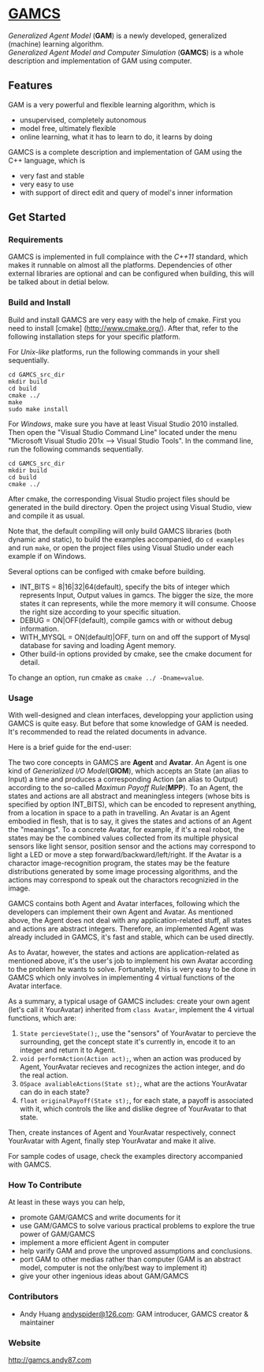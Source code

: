# [GAMCS](http://gamcs.andy87.com)

*Generalized Agent Model* (**GAM**) is a newly developed, generalized (machine) learning algorithm.    
*Generalized Agent Model and Computer Simulation* (**GAMCS**) is a whole description and implementation of GAM using computer.

## Features

GAM is a very powerful and flexible learning algorithm, which is

- unsupervised, completely autonomous 
- model free, ultimately flexible
- online learning, what it has to learn to do, it learns by doing

GAMCS is a complete description and implementation of GAM using the C++ language, which is

- very fast and stable
- very easy to use
- with support of direct edit and query of model's inner information

## Get Started

### Requirements

GAMCS is implemented in full complaince with the _C++11_ standard, which makes it runnable on almost all the platforms. Dependencies of other external libraries are optional and can be configured when building, this will be talked about in detial below.

### Build and Install

Build and install GAMCS are very easy with the help of cmake. First you need to install [cmake] (http://www.cmake.org/). After that, refer to the following installation steps for your specific platform.

For _Unix-like_ platforms, run the following commands in your shell sequentially.

    cd GAMCS_src_dir
    mkdir build
    cd build
    cmake ../
    make
    sudo make install

For _Windows_, make sure you have at least Visual Studio 2010 installed. Then open the "Visual Studio Command Line" located under the menu "Microsoft Visual Studio 201x --> Visual Studio Tools". In the command line, run the following commands sequentially.

    cd GAMCS_src_dir
    mkdir build
    cd build
    cmake ../

After cmake, the corresponding Visual Studio project files should be generated in the build directory. Open the project using Visual Studio, view and compile it as usual.

Note that, the default compiling will only build GAMCS libraries (both dynamic and static), to build the examples accompanied, do `cd examples` and run `make`, or open the project files using Visual Studio under each example if on Windows.

Several options can be configed with cmake before building. 

- INT_BITS = 8|16|32|64(default), specify the bits of integer which represents Input, Output values in gamcs. The bigger the size, the more states it can represents, while the more memory it will consume. Choose the right size according to your specific situation.
- DEBUG = ON|OFF(default), compile gamcs with or without debug information.
- WITH_MYSQL = ON(default)|OFF, turn on and off the support of Mysql database for saving and loading Agent memory.
- Other build-in options provided by cmake, see the cmake document for detail.

To change an option, run cmake as `cmake ../ -Dname=value`. 

### Usage

With well-designed and clean interfaces, developping your appliction using GAMCS is quite easy. But before that some knowledge of GAM is needed. It's recommended to read the related documents in advance.

Here is a brief guide for the end-user:

The two core concepts in GAMCS are **Agent** and **Avatar**. An Agent is one kind of _Generialized I/O Model_(**GIOM**), which accepts an State (an alias to Input) a time and produces a corresponding Action (an alias to Output) according to the so-called _Maximun Payoff Rule_(**MPP**). To an Agent, the states and actions are all abstract and meaningless integers (whose bits is specified by option INT_BITS), which can be encoded to represent anything, from a location in space to a path in travelling. An Avatar is an Agent embodied in flesh, that is to say, it gives the states and actions of an Agent the "meanings". To a concrete Avatar, for example, if it's a real robot, the states may be the combined values collected from its multiple physical sensors like light sensor, position sensor and the actions may correspond to light a LED or move a step forward/backward/left/right. If the Avatar is a charactor image-recognition program, the states may be the feature distributions generated by some image processing algorithms, and the actions may correspond to speak out the charactors recognizied in the image.

GAMCS contains both Agent and Avatar interfaces, following which the developers can implement their own Agent and Avatar. As mentioned above, the Agent does not deal with any application-related stuff, all states and actions are abstract integers. Therefore, an implemented Agent was already included in GAMCS, it's fast and stable, which can be used directly.

As to Avatar, however, the states and actions are application-related as mentioned above, it's the user's job to implement his own Avatar according to the problem he wants to solve. Fortunately, this is very easy to be done in GAMCS which only involves in implementing 4 virtual functions of the Avatar interface.

As a summary, a typical usage of GAMCS includes: create your own agent (let's call it YourAvatar) inherited from `class Avatar`, implement the 4 virtual functions, which are:

1. `State percieveState();`, use the "sensors" of YourAvatar to percieve the surrounding, get the concept state it's currently in, encode it to an integer and return it to Agent.
2. `void performAction(Action act);`, when an action was produced by Agent, YourAvatar recieves and recognizes the action integer, and do the real action.
3. `OSpace avaliableActions(State st);`, what are the actions YourAvatar can do in each state?
4. `float originalPayoff(State st);`, for each state, a payoff is associated with it, which controls the like and dislike degree of YourAvatar to that state.

Then, create instances of Agent and YourAvatar respectively, connect YourAvatar with Agent, finally step YourAvatar and make it alive.

For sample codes of usage, check the examples directory accompanied with GAMCS.

### How To Contribute

At least in these ways you can help,

- promote GAM/GAMCS and write documents for it
- use GAM/GAMCS to solve various practical problems to explore the true power of GAM/GAMCS
- implement a more efficient Agent in computer
- help varify GAM and prove the unproved assumptions and conclusions.
- port GAM to other medias rather than computer (GAM is an abstract model, computer is not the only/best way to implement it)
- give your other ingenious ideas about GAM/GAMCS

### Contributors

- Andy Huang <andyspider@126.com>: GAM introducer, GAMCS creator & maintainer

### Website

http://gamcs.andy87.com

